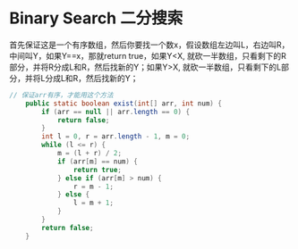 # Binary Search 二分搜索

首先保证这是一个有序数组，然后你要找一个数x，假设数组左边叫L，右边叫R，中间叫Y，如果Y==x，那就return true，如果Y&lt;X, 就砍一半数组，只看剩下的R部分，并将R分成L和R，然后找新的Y；如果Y&gt;X, 就砍一半数组，只看剩下的L部分，并将L分成L和R，然后找新的Y；

```java
// 保证arr有序，才能用这个方法
	public static boolean exist(int[] arr, int num) {
		if (arr == null || arr.length == 0) {
			return false;
		}
		int l = 0, r = arr.length - 1, m = 0;
		while (l <= r) {
			m = (l + r) / 2;
			if (arr[m] == num) {
				return true;
			} else if (arr[m] > num) {
				r = m - 1;
			} else {
				l = m + 1;
			}
		}
		return false;
	}
```